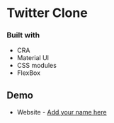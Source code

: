# Twitter Clone

### Built with

- CRA
- Material UI
- CSS modules
- FlexBox


## Demo

- Website - [Add your name here](https://www.your-site.com)

